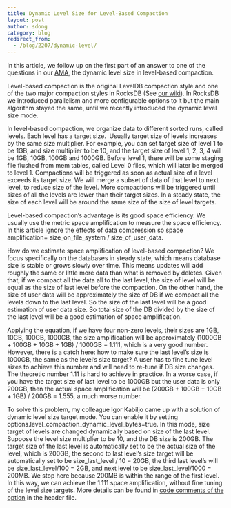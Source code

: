 ```yaml
---
title: Dynamic Level Size for Level-Based Compaction
layout: post
author: sdong
category: blog
redirect_from:
  - /blog/2207/dynamic-level/
---
```


In this article, we follow up on the first part of an answer to one of the questions in our [AMA](https://www.reddit.com/r/IAmA/comments/3de3cv/we_are_rocksdb_engineering_team_ask_us_anything/ct4a8tb), the dynamic level size in level-based compaction.

<!--truncate-->

Level-based compaction is the original LevelDB compaction style and one of the two major compaction styles in RocksDB (See [our wiki](https://github.com/facebook/rocksdb/wiki/RocksDB-Basics#multi-threaded-compactions)). In RocksDB we introduced parallelism and more configurable options to it but the main algorithm stayed the same, until we recently introduced the dynamic level size mode.


In level-based compaction, we organize data to different sorted runs, called levels. Each level has a target size.  Usually target size of levels increases by the same size multiplier. For example, you can set target size of level 1 to be 1GB, and size multiplier to be 10, and the target size of level 1, 2, 3, 4 will be 1GB, 10GB, 100GB and 1000GB. Before level 1, there will be some staging file flushed from mem tables, called Level 0 files, which will later be merged to level 1. Compactions will be triggered as soon as actual size of a level exceeds its target size. We will merge a subset of data of that level to next level, to reduce size of the level. More compactions will be triggered until sizes of all the levels are lower than their target sizes. In a steady state, the size of each level will be around the same size of the size of level targets.


Level-based compaction’s advantage is its good space efficiency. We usually use the metric space amplification to measure the space efficiency. In this article ignore the effects of data compression so space amplification= size_on_file_system / size_of_user_data.


How do we estimate space amplification of level-based compaction? We focus specifically on the databases in steady state, which means database size is stable or grows slowly over time. This means updates will add roughly the same or little more data than what is removed by deletes. Given that, if we compact all the data all to the last level, the size of level will be equal as the size of last level before the compaction. On the other hand, the size of user data will be approximately the size of DB if we compact all the levels down to the last level. So the size of the last level will be a good estimation of user data size. So total size of the DB divided by the size of the last level will be a good estimation of space amplification.


Applying the equation, if we have four non-zero levels, their sizes are 1GB, 10GB, 100GB, 1000GB, the size amplification will be approximately (1000GB + 100GB + 10GB + 1GB) / 1000GB = 1.111, which is a very good number. However, there is a catch here: how to make sure the last level’s size is 1000GB, the same as the level’s size target? A user has to fine tune level sizes to achieve this number and will need to re-tune if DB size changes. The theoretic number 1.11 is hard to achieve in practice. In a worse case, if you have the target size of last level to be 1000GB but the user data is only 200GB, then the actual space amplification will be (200GB + 100GB + 10GB + 1GB) / 200GB = 1.555, a much worse number.


To solve this problem, my colleague Igor Kabiljo came up with a solution of dynamic level size target mode. You can enable it by setting options.level_compaction_dynamic_level_bytes=true. In this mode, size target of levels are changed dynamically based on size of the last level. Suppose the level size multiplier to be 10, and the DB size is 200GB. The target size of the last level is automatically set to be the actual size of the level, which is 200GB, the second to last level’s size target will be automatically set to be size_last_level / 10 = 20GB, the third last level’s will be size_last_level/100 = 2GB, and next level to be size_last_level/1000 = 200MB. We stop here because 200MB is within the range of the first level. In this way, we can achieve the 1.111 space amplification, without fine tuning of the level size targets. More details can be found in [code comments of the option](https://github.com/facebook/rocksdb/blob/v3.11/options.h#L366-L423) in the header file.
